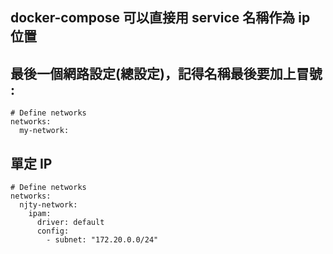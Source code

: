

## docker-compose 可以直接用 service 名稱作為 ip 位置


## 最後一個網路設定(總設定)，記得名稱最後要加上冒號  :

```
# Define networks
networks:
  my-network:  
```  


## 單定 IP
```
# Define networks
networks:
  njty-network: 
    ipam: 
      driver: default
      config: 
        - subnet: "172.20.0.0/24"
```
